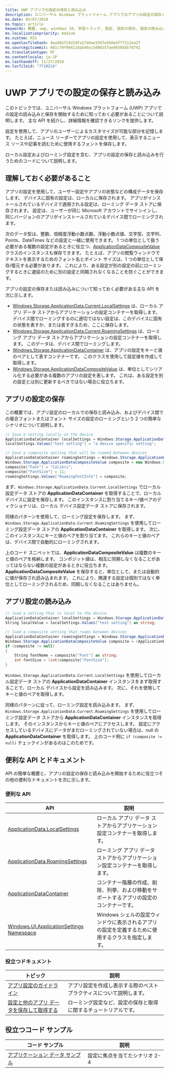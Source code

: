 ```yaml
---
title: UWP アプリでの設定の保存と読み込み
description: ユニバーサル Windows プラットフォーム アプリでのアプリの設定の保存と読み込みについて説明します。
ms.date: 05/07/2018
ms.topic: article
keywords: 概要, uwp, windows 10, 学習トラック, 設定, 設定の保存, 設定の読み込み
ms.localizationpriority: medium
ms.custom: RS5
ms.openlocfilehash: 4aa56bf24d2dfa1fd4ae1947a5b0edf7f312ea2f
ms.sourcegitcommit: 681c70f964210ab49ac5d06357ae96505bb78741
ms.translationtype: MT
ms.contentlocale: ja-JP
ms.lasthandoff: 11/27/2018
ms.locfileid: "7710214"
---
```

# <a name="save-and-load-settings-in-a-uwp-app"></a>UWP アプリでの設定の保存と読み込み

このトピックでは、ユニバーサル Windows プラットフォーム (UWP) アプリでの設定の読み込みと保存を開始するために知っておく必要があることについて説明します。 主な API を紹介し、詳細情報を確認できるリンクを提供します。

設定を使用して、アプリのユーザーによるカスタマイズが可能な部分を記憶します。 たとえば、ニュース リーダーでアプリの設定を使用して、表示するニュース ソースや記事を読むために使用するフォントを保存します。

ローカル設定およびローミング設定を含む、アプリの設定の保存と読み込みを行うためのコードについて説明します。

## <a name="what-do-you-need-to-know"></a>理解しておく必要があること

アプリの設定を使用して、ユーザー設定やアプリの状態などの構成データを保存します。  デバイスに固有の設定は、ローカルに保存されます。 アプリがインストールされているデバイスで適用される設定は、ローミング データ ストアに保存されます。 設定は、ユーザーが同じ Microsoft アカウントでサインインし、同じバージョンのアプリがインストールされているデバイス間でローミングされます。

次のデータ型は、整数、倍精度浮動小数点数、浮動小数点値、文字型、文字列、Points、DateTimes などの設定と一緒に使用できます。 1 つの単位として扱う必要がある複数の設定があるときに役立つ、[ApplicationDataCompositeValue](https://docs.microsoft.com/uwp/api/Windows.Storage.ApplicationDataCompositeValue) クラスのインスタンスも保存できます。 たとえば、アプリの閲覧ウィンドウでテキストを表示するためのフォント名とポイント サイズは、1 つの単位として保存/復元する必要があります。 これにより、ある設定が別の設定の前にローミングするときに遅延のために別の設定と同期されなくなることを防ぐことができます。

アプリの設定の保存または読み込みについて知っておく必要がある主な API を次に示します。

- [Windows.Storage.ApplicationData.Current.LocalSettings](https://docs.microsoft.com/uwp/api/Windows.Storage.ApplicationData#Windows_Storage_ApplicationData_LocalSettings) は、ローカル アプリ データ ストアからアプリケーションの設定コンテナーを取得します。 デバイス間でローミングするのに適切ではない設定は、このデバイスに固有の状態を表すか、または長すぎるため、ここに保存します。
- [Windows.Storage.ApplicationData.Current.RoamingSettings](https://docs.microsoft.com/uwp/api/windows.storage.applicationdata.roamingsettings#Windows_Storage_ApplicationData_RoamingSettings) は、ローミング アプリ データ ストアからアプリケーションの設定コンテナーを取得します。 このデータは、デバイス間でローミングします。
- [Windows.Storage.ApplicationDataContainer](https://docs.microsoft.com/uwp/api/windows.storage.applicationdatacontainer) は、アプリの設定をキーと値のペアとして表すコンテナーです。 このクラスを使用して設定値を作成して取得します。
- [Windows.Storage.ApplicationDataCompositeValue](https://docs.microsoft.com/uwp/api/Windows.Storage.ApplicationDataCompositeValue) は、単位としてシリアル化する必要がある複数のアプリの設定を表します。 これは、ある設定を別の設定とは別に更新するべきではない場合に役立ちます。

## <a name="save-app-settings"></a>アプリの設定の保存

この概要では、アプリ設定のローカルでの保存と読み込み、およびデバイス間での複合フォントまたはフォント サイズの設定のローミングという 2 つの簡単なシナリオについて説明します。

 ```csharp
// Save a setting locally on the device
ApplicationDataContainer localSettings = Windows.Storage.ApplicationData.Current.LocalSettings;
localSettings.Values["test setting"] = "a device specific setting";

// Save a composite setting that will be roamed between devices
ApplicationDataContainer roamingSettings = Windows.Storage.ApplicationData.Current.RoamingSettings;
Windows.Storage.ApplicationDataCompositeValue composite = new Windows.Storage.ApplicationDataCompositeValue();
composite["Font"] = "Calibri";
composite["FontSize"] = 11;
roamingSettings.Values["RoamingFontInfo"] = composite;
 ```

まず、`Windows.Storage.ApplicationData.Current.LocalSettings` でローカル設定データ ストアの **ApplicationDataContainer** を取得することで、ローカル デバイスに設定を保存します。 このインスタンスに割り当てるキー/値ペアのディクショナリは、ローカル デバイス設定データ ストアに保存されます。

同様のパターンを使用して、ローミング設定を保存します。 まず、`Windows.Storage.ApplicationData.Current.RoamingSettings` を使用してローミング設定データ ストアの **ApplicationDataContainer** を取得します。 次に、このインスタンスにキーと値のペアを割り当てます。  これらのキーと値のペアは、デバイス間で自動的にローミングされます。

上のコード スニペットでは、**ApplicationDataCompositeValue** は複数のキーと値のペアを格納します。 コンポジット値は、相互に同期しなくなることがあってはならない複数の設定があるときに役立ちます。 **ApplicationDataCompositeValue** を保存すると、単位として、または自動的に値が保存され読み込まれます。 これにより、関連する設定は個別ではなく単位としてローミングされるため、同期しなくなることはありません。

## <a name="load-app-settings"></a>アプリ設定の読み込み

```csharp
// load a setting that is local to the device
ApplicationDataContainer localSettings = Windows.Storage.ApplicationData.Current.LocalSettings;
String localValue = localSettings.Values["test setting"] as string;

// load a composite setting that roams between devices
ApplicationDataContainer roamingSettings = Windows.Storage.ApplicationData.Current.RoamingSettings;
Windows.Storage.ApplicationDataCompositeValue composite = (ApplicationDataCompositeValue)roamingSettings.Values["RoamingFontInfo"];
if (composite != null)
{
    String fontName = composite["Font"] as string;
    int fontSize = (int)composite["FontSize"];
}
```

`Windows.Storage.ApplicationData.Current.LocalSettings` を使用してローカル設定データ ストアの **ApplicationDataContainer** インスタンスをまず取得することで、ローカル デバイスから設定を読み込みます。 次に、それを使用してキーと値のペアを取得します。

同様のパターンに従って、ローミング設定を読み込みます。 まず、`Windows.Storage.ApplicationData.Current.RoamingSettings` を使用してローミング設定データ ストアから **ApplicationDataContainer** インスタンスを取得します。 そのインスタンスからキーと値のペアにアクセスします。 設定にアクセスしているデバイスにデータがまだローミングされていない場合は、null の **ApplicationDataContainer** を取得します。 上のコード例に `if (composite != null)` チェックインがあるのはこのためです。

## <a name="useful-apis-and-docs"></a>便利な API とドキュメント

API の簡単な概要と、アプリの設定の保存と読み込みを開始するために役立つその他の便利なドキュメントを次に示します。

### <a name="useful-apis"></a>便利な API

| API | 説明 |
|------|---------------|
| [ApplicationData.LocalSettings](https://msdn.microsoft.com/library/windows/apps/windows.storage.applicationdata.temporaryfolder) | ローカル アプリ データ ストアからアプリケーション設定コンテナーを取得します。 |
| [ApplicationData.RoamingSettings](https://docs.microsoft.com/uwp/api/windows.storage.applicationdata.roamingsettings) | ローミング アプリ データ ストアからアプリケーション設定コンテナーを取得します。 |
| [ApplicationDataContainer](https://docs.microsoft.com/uwp/api/windows.storage.applicationdatacontainer) | コンテナー階層の作成、削除、列挙、および移動をサポートするアプリの設定のコンテナーです。 |
| [Windows.UI.ApplicationSettings Namespace](https://docs.microsoft.com/uwp/api/windows.ui.applicationsettings) | Windows シェルの設定ウィンドウに表示されるアプリの設定を定義するために使用するクラスを指定します。 |

### <a name="useful-docs"></a>役立つドキュメント

| トピック | 説明 |
|-------|----------------|
| [アプリ設定のガイドライン](https://docs.microsoft.com/windows/uwp/design/app-settings/guidelines-for-app-settings) | アプリ設定を作成し表示する際のベスト プラクティスについて説明します。 |
| [設定と他のアプリ データを保存して取得する](https://docs.microsoft.com/windows/uwp/design/app-settings/store-and-retrieve-app-data#create-and-read-a-local-file) | ローミング設定など、設定の保存と取得に関するチュートリアルです。 |

## <a name="useful-code-samples"></a>役立つコード サンプル

| コード サンプル | 説明 |
|-----------------|---------------|
| [アプリケーション データ サンプル](https://github.com/Microsoft/Windows-universal-samples/tree/master/Samples/ApplicationData) | 設定に焦点を当てたシナリオ 2-4 |

